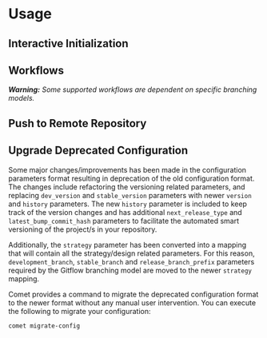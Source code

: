 # Usage
## Interactive Initialization
## Workflows
***Warning:** Some supported workflows are dependent on specific branching models.*

## Push to Remote Repository

## Upgrade Deprecated Configuration
Some major changes/improvements has been made in the configuration parameters format resulting in deprecation of the 
old configuration format. The changes include refactoring the versioning related parameters, and replacing `dev_version`
and `stable_version` parameters with newer `version` and `history` parameters. The new `history` parameter is included 
to keep track of the version changes and has additional `next_release_type` and `latest_bump_commit_hash` parameters to 
facilitate the automated smart versioning of the project/s in your repository. 

Additionally, the `strategy` parameter has been converted into a mapping that will contain all the strategy/design 
related parameters. For this reason, `development_branch`, `stable_branch` and `release_branch_prefix` parameters 
required by the Gitflow branching model are moved to the newer `strategy` mapping.

Comet provides a command to migrate the deprecated configuration format to the newer format without any manual user 
intervention. You can execute the following to migrate your configuration:
```commandline
comet migrate-config
```
